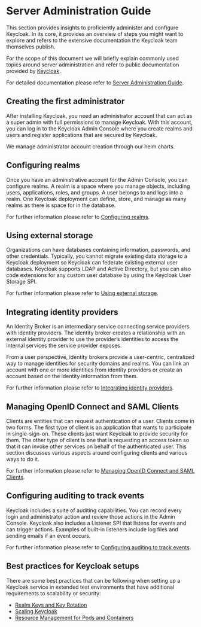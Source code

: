 # Server Administration Guide

This section provides insights to proficiently administer and configure Keycloak. In its core, it provides an overview of steps you might want to explore and refers to the extensive documentation the Keycloak team themselves publish. 

For the scope of this document we will briefly explain commonly used topics around server administration and refer to public documentation provided by [Keycloak](https://www.keycloak.org).

For detailed documentation please refer to [Server Administration Guide](https://www.keycloak.org/docs/latest/server_admin/index.html).

## Creating the first administrator

After installing Keycloak, you need an administrator account that can act as a super admin with full permissions to manage Keycloak. With this account, you can log in to the Keycloak Admin Console where you create realms and users and register applications that are secured by Keycloak.

We manage administrator account creation through our helm charts.

## Configuring realms

Once you have an administrative account for the Admin Console, you can configure realms. A realm is a space where you manage objects, including users, applications, roles, and groups. A user belongs to and logs into a realm. One Keycloak deployment can define, store, and manage as many realms as there is space for in the database.

For further information please refer to [Configuring realms](https://www.keycloak.org/docs/latest/server_admin/index.html#configuring-realms).

## Using external storage

Organizations can have databases containing information, passwords, and other credentials. Typically, you cannot migrate existing data storage to a Keycloak deployment so Keycloak can federate existing external user databases. Keycloak supports LDAP and Active Directory, but you can also code extensions for any custom user database by using the Keycloak User Storage SPI.

For further information please refer to [Using external storage](https://www.keycloak.org/docs/latest/server_admin/index.html#_user-storage-federation).

## Integrating identity providers

An Identity Broker is an intermediary service connecting service providers with identity providers. The identity broker creates a relationship with an external identity provider to use the provider’s identities to access the internal services the service provider exposes.

From a user perspective, identity brokers provide a user-centric, centralized way to manage identities for security domains and realms. You can link an account with one or more identities from identity providers or create an account based on the identity information from them.

For further information please refer to [Integrating identity providers](https://www.keycloak.org/docs/latest/server_admin/index.html#_identity_broker).

## Managing OpenID Connect and SAML Clients

Clients are entities that can request authentication of a user. Clients come in two forms. The first type of client is an application that wants to participate in single-sign-on. These clients just want Keycloak to provide security for them. The other type of client is one that is requesting an access token so that it can invoke other services on behalf of the authenticated user. This section discusses various aspects around configuring clients and various ways to do it.

For further information please refer to [Managing OpenID Connect and SAML Clients](https://www.keycloak.org/docs/latest/server_admin/index.html#assembly-managing-clients_server_administration_guide).

## Configuring auditing to track events

Keycloak includes a suite of auditing capabilities. You can record every login and administrator action and review those actions in the Admin Console. Keycloak also includes a Listener SPI that listens for events and can trigger actions. Examples of built-in listeners include log files and sending emails if an event occurs.

For further information please refer to [Configuring auditing to track events](https://www.keycloak.org/docs/latest/server_admin/index.html#configuring-auditing-to-track-events).


## Best practices for Keycloak setups

There are some best practices that can be following when setting up a Keycloak service in extended test environments that have additional requirements to scalability or security:

- [Realm Keys and Key Rotation](./best-practices/rotating-keys.md)
- [Scaling Keycloak](./best-practices/scaling.md)
- [Resource Management for Pods and Containers](./best-practices/resources.md)